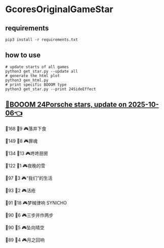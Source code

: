 # GcoresOriginalGameStar

## requirements
```
pip3 install -r requirements.txt
```

## how to use
```
# update starts of all games
python3 get_star.py --update all
# generate the html plot
python3 gen_html.py
# print specific BOOOM type
python3 get_star.py --print 24SideEffect
```

## [🔗BOOOM 24Porsche stars, update on 2025-10-06👈](https://raw.githack.com/sichaozhang1112/GcoresOriginalGameStar/main/html/24Porsche.html) 
🌟168 👥9   🎮落井下食               

🌟149 👥8   🎮罪魂                 

🌟134 👥13  🎮咚咚厨房               

🌟122 👥1   🎮夜晚的雪               

🌟97  👥3   🎮“我们”的生活            

🌟93  👥2   🎮活疮                 

🌟91  👥18  🎮梦械律响 SYNICHO       

🌟90  👥6   🎮三步并作两步             

🌟90  👥5   🎮坠向晴空               

🌟89  👥4   🎮月之回响               

